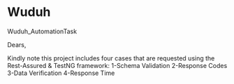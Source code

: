 # Wuduh
Wuduh_AutomationTask

Dears,

Kindly note this project includes four cases that are requested using the Rest-Assured & TestNG framework:
1-Schema Validation
2-Response Codes
3-Data Verification
4-Response Time
